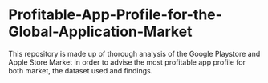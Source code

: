 # Profitable-App-Profile-for-the-Global-Application-Market
This repository is made up of thorough analysis of the Google Playstore and Apple Store Market in order to advise the most profitable app profile for both market, the dataset used and findings.
